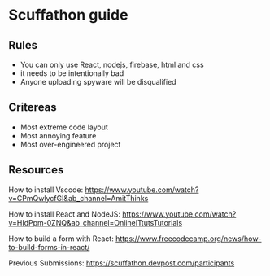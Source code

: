 # Scuffathon guide

## Rules
- You can only use React, nodejs, firebase, html and css
- it needs to be intentionally bad
- Anyone uploading spyware will be disqualified

## Critereas
- Most extreme code layout
- Most annoying feature
- Most over-engineered project



## Resources
How to install Vscode:
https://www.youtube.com/watch?v=CPmQwlycfGI&ab_channel=AmitThinks

How to install React and NodeJS:
https://www.youtube.com/watch?v=HIdPpm-0ZNQ&ab_channel=OnlineITtutsTutorials


How to build a form with React:
https://www.freecodecamp.org/news/how-to-build-forms-in-react/


Previous Submissions:
https://scuffathon.devpost.com/participants
